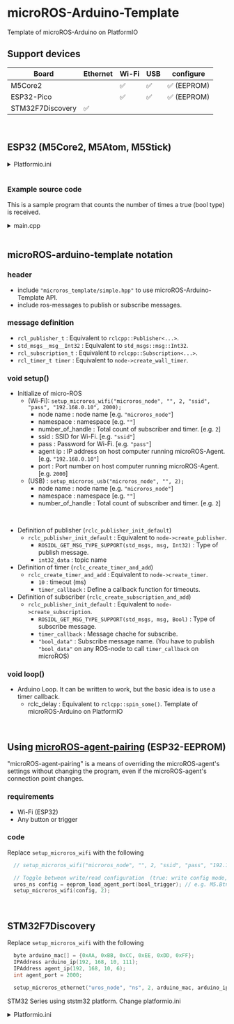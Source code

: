 # microROS-Arduino-Template

Template of microROS-Arduino on PlatformIO

## Support devices

| Board | Ethernet | Wi-Fi | USB | configure |
| --- | --- | --- | --- | --- |
| M5Core2 | | ✅ | ✅ | ✅ (EEPROM) |
| ESP32-Pico | | ✅ | ✅ | ✅ (EEPROM) |
| STM32F7Discovery | ✅ | | | |

<br>

## ESP32 (M5Core2, M5Atom, M5Stick)

<details>
<summary>Platformio.ini</summary>

```ini
;; ==========================================================================
;;                      ESP32, ESP32-Pico Wi-Fi Model
;; ==========================================================================
[env:microros-template]
platform = https://github.com/platformio/platform-espressif32.git#feature/arduino-upstream
; board = m5stack-core2
board = m5stick-c ;; m5stick-c or m5atom
framework = arduino

monitor_speed = 115200
upload_speed = 115200
upload_device = /dev/ttyUSB1

lib_deps =
;; m5core2 ---------------------------------------------------------------
    ; m5stack/M5Core2@^0.1.0
;; m5stick-c -------------------------------------------------------------
    ; m5stack/M5StickCPlus@^0.0.5
;; m5atom ----------------------------------------------------------------
    m5stack/M5Atom@^0.0.9
    fastled/FastLED@^3.5.0

;; microros ---------------------------------------------------------------
    https://github.com/micro-ROS/micro_ros_arduino.git

build_flags =
    -L ./.pio/libdeps/esp32dev/micro_ros_arduino/src/esp32/
    -l microros
    -D ESP32

platform_packages =
  toolchain-xtensa32 @ ~2.80400.0
  framework-arduinoespressif32@https://github.com/espressif/arduino-esp32.git#2.0.2
```

</details>

<br>

### Example source code

This is a sample program that counts the number of times a true (bool type) is received.

<details>
<summary>main.cpp</summary>

```c++
#include <Arduino.h>
#include <M5Atom.h>

// microros definition =====================================================
// ### header
#include "microros_template/simple.hpp"
#include <std_msgs/msg/bool.h>
#include <std_msgs/msg/int32.h>

extern rclc_executor_t executor;
extern rclc_support_t support;
extern rcl_allocator_t allocator;
extern rcl_node_t node;

// ### message definition
rcl_publisher_t publisher;
std_msgs__msg__Int32 msg_int32;

rcl_subscription_t subscription;
std_msgs__msg__Bool msg_bool;
rcl_timer_t timer;
// ==========================================================================

unsigned int counter = 0;

// subscription callback ("/bool_data", "std_msgs/msg/bool") ================
void bool_callback(const void *msgin)
{
  const std_msgs__msg__Bool *_msg = (const std_msgs__msg__Bool *)msgin;
  counter += _msg->data;
}

// timer callback (10ms) ====================================================
void timer_callback(rcl_timer_t *timer, int64_t last_call_time)
{
  (void)last_call_time; (void)timer;

  msg_int32.data = counter;
  rcl_publish(&publisher, &msg_int32, NULL);
}

// setup micro_ros_arduino ===============================================
// ### setup
void setup()
{
  setup_microros_usb("microros_node", "", 2);
  // setup_microros_wifi("microros_node", "", 2, "ssid", "pass", "192.168.0.10", 2000);

  rclc_publisher_init_default(&publisher, &node, ROSIDL_GET_MSG_TYPE_SUPPORT(std_msgs, msg, Int32), "int32_data");

  rclc_create_timer_and_add(&timer, 10, timer_callback);
  rclc_create_subscription_and_add(&subscription, ROSIDL_GET_MSG_TYPE_SUPPORT(std_msgs, msg, Bool), &msg_bool, &bool_callback, "bool_data");
}

void loop()
{
  rclc_delay(10);
}

```
</details>

<br>

## microROS-arduino-template notation

### header
- include `"microros_template/simple.hpp"` to use microROS-Arduino-Template API.
- include ros-messages to publish or subscribe messages.

### message definition
- `rcl_publisher_t` : Equivalent to `rclcpp::Publisher<...>`.
- `std_msgs__msg__Int32` : Equivalent to `std_msgs::msg::Int32`.
- `rcl_subscription_t` : Equivalent to `rclcpp::Subscription<...>`.
- `rcl_timer_t timer` : Equivalent to `node->create_wall_timer`.

### void setup()
- Initialize of micro-ROS
  - (Wi-Fi): `setup_microros_wifi("microros_node", "", 2, "ssid", "pass", "192.168.0.10", 2000);`
    - node name : node name [e.g. `"microros_node"`]
    - namespace : namespace [e.g. `""`]
    - number_of_handle : Total count of subscriber and timer. [e.g. `2`]
    - ssid : SSID for Wi-Fi. [e.g. `"ssid"`]
    - pass : Password for Wi-Fi. [e.g. `"pass"`]
    - agent ip : IP address on host computer running microROS-Agent. [e.g. `"192.168.0.10"`]
    - port : Port number on host computer running microROS-Agent. [e.g. `2000`]
  - (USB) : `setup_microros_usb("microros_node", "", 2);`
    - node name : node name [e.g. `"microros_node"`]
    - namespace : namespace [e.g. `""`]
    - number_of_handle : Total count of subscriber and timer. [e.g. `2`]

<br>

- Definition of publisher (`rclc_publisher_init_default`)
  - `rclc_publisher_init_default` : Equivalent to `node->create_publisher`.
    - `ROSIDL_GET_MSG_TYPE_SUPPORT(std_msgs, msg, Int32)` : Type of publish message.
    - `int32_data` : topic name
- Definition of timer (`rclc_create_timer_and_add`)
  - `rclc_create_timer_and_add` : Equivalent to `node->create_timer`.
    - `10` : timeout (ms)
    - `timer_callback` : Define a callback function for timeouts.
- Definition of subscriber (`rclc_create_subscription_and_add`)
  - `rclc_publisher_init_default` : Equivalent to `node->create_subscription`.
    - `ROSIDL_GET_MSG_TYPE_SUPPORT(std_msgs, msg, Bool)` : Type of subscribe message.
    - `timer_callback` : Message chache for subscribe.
    - `"bool_data"` : Subscribe message name. (You have to publish `"bool_data"` on any ROS-node to call `timer_callback` on microROS)

### void loop()
- Arduino Loop. It can be written to work, but the basic idea is to use a timer callback.
  - rclc_delay : Equivalent to `rclcpp::spin_some()`.
Template of microROS-Arduino on PlatformIO

<br>

## Using [microROS-agent-pairing](https://github.com/NITKK-ROS-Team/microROS-agent-pairing) (ESP32-EEPROM)

"microROS-agent-pairing" is a means of overriding the microROS-agent's settings without changing the program, even if the microROS-agent's connection point changes.

### requirements

- Wi-Fi (ESP32)
- Any button or trigger

### code

Replace `setup_microros_wifi` with the following

```c++
  // setup_microros_wifi("microros_node", "", 2, "ssid", "pass", "192.168.0.10", 2000);

  // Toggle between write/read configuration　(true: write config mode, false: load config mode)
  uros_ns config = eeprom_load_agent_port(bool_trigger); // e.g. M5.Btn.isPressed()
  setup_microros_wifi(config, 2);
```

<br>

## STM32F7Discovery

Replace `setup_microros_wifi` with the following

```c++
  byte arduino_mac[] = {0xAA, 0xBB, 0xCC, 0xEE, 0xDD, 0xFF};
  IPAddress arduino_ip(192, 168, 10, 111);
  IPAddress agent_ip(192, 168, 10, 6);
  int agent_port = 2000;

  setup_microros_ethernet("uros_node", "ns", 2, arduino_mac, arduino_ip, agent_ip, agent_port);
```

STM32 Series using ststm32 platform. Change platformio.ini

<details>
<summary>Platformio.ini</summary>

```ini
;; ==========================================================================
;;                       STM32F4, F7 Ethernet Model
;; ==========================================================================

[env:disco_f746ng]
platform = ststm32
board = disco_f746ng
framework = arduino

monitor_speed = 115200
upload_speed = 115200
upload_device = /dev/ttyUSB0

lib_deps =

;; microros ---------------------------------------------------------------
    https://github.com/NITKK-ROS-Team/micro_ros_arduino
    stm32duino/STM32Ethernet@^1.3.0
    stm32duino/STM32duino LwIP@^2.1.2

build_flags =
    -L ./.pio/libdeps/disco_f746ng/micro_ros_arduino/src/cortex-m4/
    -l microros

```
</details>